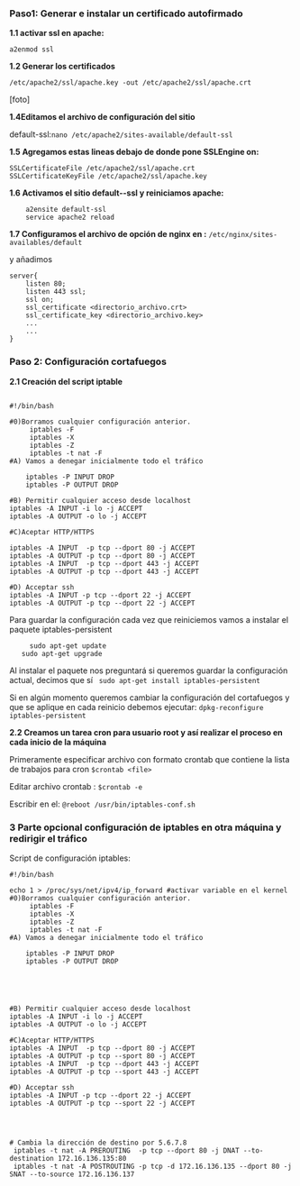 

### Paso1: Generar e instalar un certificado autofirmado

**1.1 activar ssl en apache:**

`a2enmod ssl`


**1.2 Generar los certificados**

```openssl req -x509 -nodes -days 365 -newkey rsa:2048 -keyout
/etc/apache2/ssl/apache.key -out /etc/apache2/ssl/apache.crt
```

[foto]


**1.4Editamos el archivo de configuración del sitio**


default-ssl:`nano /etc/apache2/sites-available/default-ssl`

**1.5 Agregamos estas lineas debajo de donde pone SSLEngine on:**
```
SSLCertificateFile /etc/apache2/ssl/apache.crt
SSLCertificateKeyFile /etc/apache2/ssl/apache.key
```

**1.6 Activamos el sitio default--ssl y reiniciamos apache:**
```
	a2ensite default-ssl
	service apache2 reload
```
**1.7 Configuramos el archivo de opción de nginx en :**
`/etc/nginx/sites-availables/default`


y añadimos

```
server{
	listen 80;
	listen 443 ssl;
	ssl on;
	ssl_certificate <directorio_archivo.crt>
	ssl_certificate_key <directorio_archivo.key>
	...
	...
}
```

### Paso 2: Configuración cortafuegos

**2.1 Creación del script iptable**

```

#!/bin/bash

#0)Borramos cualquier configuración anterior.
	 iptables -F
	 iptables -X
	 iptables -Z
	 iptables -t nat -F
#A) Vamos a denegar inicialmente todo el tráfico

	iptables -P INPUT DROP
	iptables -P OUTPUT DROP

#B) Permitir cualquier acceso desde localhost
iptables -A INPUT -i lo -j ACCEPT
iptables -A OUTPUT -o lo -j ACCEPT

#C)Aceptar HTTP/HTTPS

iptables -A INPUT  -p tcp --dport 80 -j ACCEPT
iptables -A OUTPUT -p tcp --dport 80 -j ACCEPT
iptables -A INPUT  -p tcp --dport 443 -j ACCEPT
iptables -A OUTPUT -p tcp --dport 443 -j ACCEPT

#D) Acceptar ssh
iptables -A INPUT -p tcp --dport 22 -j ACCEPT
iptables -A OUTPUT -p tcp --dport 22 -j ACCEPT

```

Para guardar la configuración cada vez que reiniciemos vamos a instalar el paquete iptables-persistent
```
	 sudo apt-get update
   sudo apt-get upgrade
```

Al instalar el paquete nos preguntará si queremos guardar la configuración actual, decimos que sí
  ` sudo apt-get install iptables-persistent`


 Si en algún momento queremos cambiar la configuración del cortafuegos y que se aplique en cada reinicio debemos ejecutar:
	`dpkg-reconfigure iptables-persistent`



**2.2 Creamos un tarea cron para usuario root y así realizar el proceso en cada inicio de la máquina**

Primeramente especificar archivo con formato crontab que contiene la lista de trabajos para cron `$crontab <file>`

Editar archivo crontab : `$crontab -e`

Escribir en el: `@reboot /usr/bin/iptables-conf.sh`



### 3 Parte opcional configuración de iptables en otra máquina y redirigir el tráfico

Script de configuración iptables:

```
#!/bin/bash

echo 1 > /proc/sys/net/ipv4/ip_forward #activar variable en el kernel
#0)Borramos cualquier configuración anterior.
	 iptables -F
	 iptables -X
	 iptables -Z
	 iptables -t nat -F
#A) Vamos a denegar inicialmente todo el tráfico

	iptables -P INPUT DROP
	iptables -P OUTPUT DROP





#B) Permitir cualquier acceso desde localhost
iptables -A INPUT -i lo -j ACCEPT
iptables -A OUTPUT -o lo -j ACCEPT

#C)Aceptar HTTP/HTTPS
iptables -A INPUT  -p tcp --dport 80 -j ACCEPT
iptables -A OUTPUT -p tcp --sport 80 -j ACCEPT
iptables -A INPUT  -p tcp --dport 443 -j ACCEPT
iptables -A OUTPUT -p tcp --sport 443 -j ACCEPT

#D) Acceptar ssh
iptables -A INPUT -p tcp --dport 22 -j ACCEPT
iptables -A OUTPUT -p tcp --sport 22 -j ACCEPT




# Cambia la dirección de destino por 5.6.7.8
 iptables -t nat -A PREROUTING  -p tcp --dport 80 -j DNAT --to-destination 172.16.136.135:80
 iptables -t nat -A POSTROUTING -p tcp -d 172.16.136.135 --dport 80 -j SNAT --to-source 172.16.136.137

```
